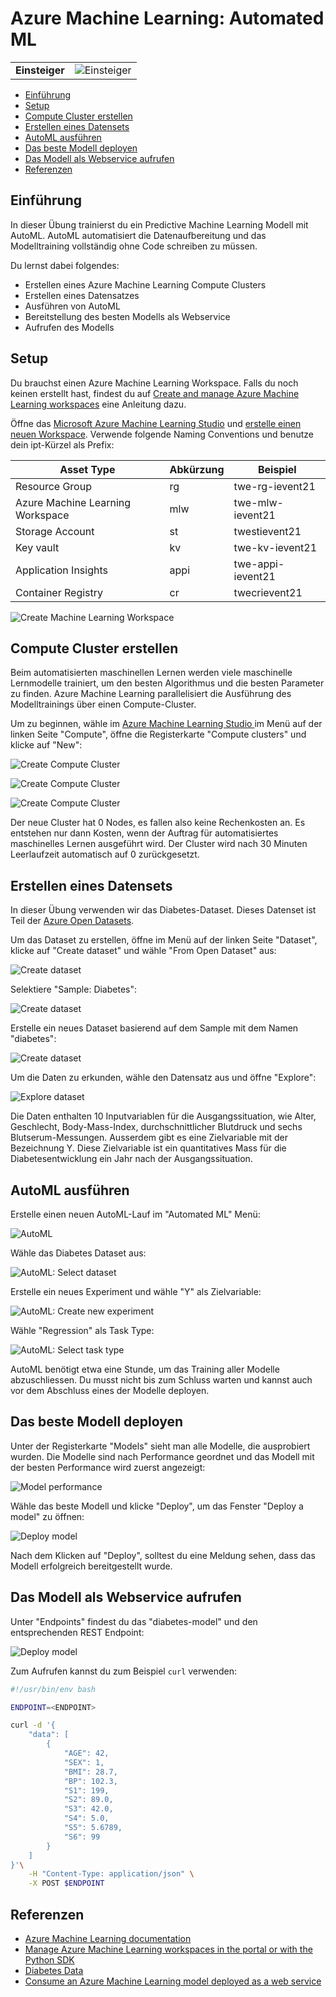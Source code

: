 # Azure Machine Learning: Automated ML

|              |                                  |
| ------------ | -------------------------------- |
| **Einsteiger** | ![Einsteiger](../../images/beginner.png) |

- [Einführung](#einführung)
- [Setup](#setup)
- [Compute Cluster erstellen](#compute-cluster-erstellen)
- [Erstellen eines Datensets](#erstellen-eines-datensets)
- [AutoML ausführen](#automl-ausführen)
- [Das beste Modell deployen](#das-beste-modell-deployen)
- [Das Modell als Webservice aufrufen](#das-modell-als-webservice-aufrufen)
- [Referenzen](#referenzen)

## Einführung

In dieser Übung trainierst du ein Predictive Machine Learning Modell mit AutoML. AutoML automatisiert die Datenaufbereitung und das Modelltraining vollständig ohne Code schreiben zu müssen.

Du lernst dabei folgendes:

* Erstellen eines Azure Machine Learning Compute Clusters
* Erstellen eines Datensatzes
* Ausführen von AutoML
* Bereitstellung des besten Modells als Webservice
* Aufrufen des Modells
 
## Setup

Du brauchst einen Azure Machine Learning Workspace. Falls du noch keinen erstellt hast, findest du auf [Create and manage Azure Machine Learning workspaces](https://docs.microsoft.com/en-us/azure/machine-learning/how-to-manage-workspace?tabs=azure-portal#create-a-workspace) eine Anleitung dazu.

Öffne das [Microsoft Azure Machine Learning Studio](https://ml.azure.com/) und [erstelle einen neuen Workspace](https://portal.azure.com/#create/Microsoft.MachineLearningServices). Verwende folgende Naming Conventions und benutze dein ipt-Kürzel als Prefix:

| Asset Type                       | Abkürzung | Beispiel          |
| -------------------------------- | --------- | ----------------- |
| Resource Group                   | rg        | twe-rg-ievent21   |
| Azure Machine Learning Workspace | mlw       | twe-mlw-ievent21  |
| Storage Account                  | st        | twestievent21     |
| Key vault                        | kv        | twe-kv-ievent21   |
| Application Insights             | appi      | twe-appi-ievent21 |
| Container Registry               | cr        | twecrievent21     |

![Create Machine Learning Workspace](images/create_machine_learning_workspace.png)

## Compute Cluster erstellen

Beim automatisierten maschinellen Lernen werden viele maschinelle Lernmodelle trainiert, um den besten Algorithmus und die besten Parameter zu finden. Azure Machine Learning parallelisiert die Ausführung des Modelltrainings über einen Compute-Cluster.

Um zu beginnen, wähle im [Azure Machine Learning Studio ](https://ml.azure.com/) im Menü auf der linken Seite "Compute", öffne die Registerkarte "Compute clusters" und klicke auf "New":

![Create Compute Cluster](images/create_compute_cluster_1.png)

![Create Compute Cluster](images/create_compute_cluster_2.png)

![Create Compute Cluster](images/create_compute_cluster_3.png)

Der neue Cluster hat 0 Nodes, es fallen also keine Rechenkosten an. Es entstehen nur dann Kosten, wenn der Auftrag für automatisiertes maschinelles Lernen ausgeführt wird. Der Cluster wird nach 30 Minuten Leerlaufzeit automatisch auf 0 zurückgesetzt.

## Erstellen eines Datensets

In dieser Übung verwenden wir das Diabetes-Dataset. Dieses Datenset ist Teil der [Azure Open Datasets](https://azure.microsoft.com/en-us/services/open-datasets/#overview).

Um das Dataset zu erstellen, öffne im Menü auf der linken Seite "Dataset", klicke auf "Create dataset" und wähle "From Open Dataset" aus:

![Create dataset](images/create_dataset_1.png)

Selektiere "Sample: Diabetes":

![Create dataset](images/create_dataset_2.png)
 
Erstelle ein neues Dataset basierend auf dem Sample mit dem Namen "diabetes":

![Create dataset](images/create_dataset_3.png)

Um die Daten zu erkunden, wähle den Datensatz aus und öffne "Explore":

![Explore dataset](images/explore_dataset.png)

Die Daten enthalten 10 Inputvariablen für die Ausgangssituation, wie Alter, Geschlecht, Body-Mass-Index, durchschnittlicher Blutdruck und sechs Blutserum-Messungen. Ausserdem gibt es eine Zielvariable mit der Bezeichnung Y. Diese Zielvariable ist ein quantitatives Mass für die Diabetesentwicklung ein Jahr nach der Ausgangssituation.

## AutoML ausführen

Erstelle einen neuen AutoML-Lauf im "Automated ML" Menü:

![AutoML](images/automl_1.png)

Wähle das Diabetes Dataset aus:

![AutoML: Select dataset](images/automl_2.png)

Erstelle ein neues Experiment und wähle "Y" als Zielvariable:

![AutoML: Create new experiment](images/automl_3.png)

Wähle "Regression" als Task Type:

![AutoML: Select task type](images/automl_4.png)

AutoML benötigt etwa eine Stunde, um das Training aller Modelle abzuschliessen. Du musst nicht bis zum Schluss warten und kannst auch vor dem Abschluss eines der Modelle deployen.

## Das beste Modell deployen

Unter der Registerkarte "Models" sieht man alle Modelle, die ausprobiert wurden. Die Modelle sind nach Performance geordnet und das Modell mit der besten Performance wird zuerst angezeigt:

![Model performance](images/model_performance.png)

Wähle das beste Modell und klicke "Deploy", um das Fenster "Deploy a model" zu öffnen:

![Deploy model](images/deploy_model.png)

Nach dem Klicken auf "Deploy", solltest du eine Meldung sehen, dass das Modell erfolgreich bereitgestellt wurde.

## Das Modell als Webservice aufrufen

Unter "Endpoints" findest du das "diabetes-model" und den entsprechenden REST Endpoint:

![Deploy model](images/endpoint.png)

Zum Aufrufen kannst du zum Beispiel `curl` verwenden:

```bash
#!/usr/bin/env bash

ENDPOINT=<ENDPOINT>

curl -d '{
    "data": [
        {
            "AGE": 42,
            "SEX": 1,
            "BMI": 28.7,
            "BP": 102.3,
            "S1": 199,
            "S2": 89.0,
            "S3": 42.0,
            "S4": 5.0,
            "S5": 5.6789,
            "S6": 99
        }
    ]
}'\
    -H "Content-Type: application/json" \
    -X POST $ENDPOINT
```

## Referenzen

* [Azure Machine Learning documentation](https://docs.microsoft.com/en-us/azure/machine-learning/)
* [Manage Azure Machine Learning workspaces in the portal or with the Python SDK](https://docs.microsoft.com/en-us/azure/machine-learning/how-to-manage-workspace?tabs=azure-portal)
* [Diabetes Data](https://www4.stat.ncsu.edu/~boos/var.select/diabetes.html)
* [Consume an Azure Machine Learning model deployed as a web service](https://docs.microsoft.com/en-us/azure/machine-learning/how-to-consume-web-service?tabs=python)
